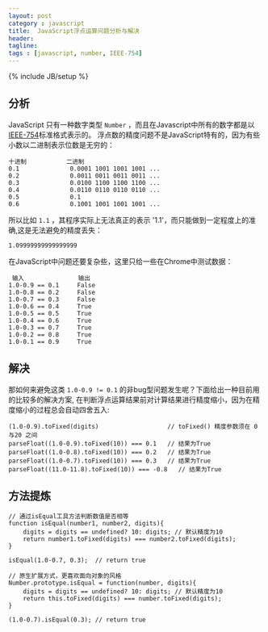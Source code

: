 ```yaml
---
layout: post
category : javascript
title:  JavaScript浮点运算问题分析与解决
header:
tagline:
tags : [javascript, number, IEEE-754]
---
```

{% include JB/setup %}

## 分析

JavaScript 只有一种数字类型 `Number` ，而且在Javascript中所有的数字都是以[IEEE-754](http://zh.wikipedia.org/zh-cn/IEEE_754)标准格式表示的。
浮点数的精度问题不是JavaScript特有的，因为有些小数以二进制表示位数是无穷的：

    十进制           二进制
    0.1              0.0001 1001 1001 1001 ...
    0.2              0.0011 0011 0011 0011 ...
    0.3              0.0100 1100 1100 1100 ...
    0.4              0.0110 0110 0110 0110 ...
    0.5              0.1
    0.6              0.1001 1001 1001 1001 ...

所以比如 `1.1` ，其程序实际上无法真正的表示 '1.1'，而只能做到一定程度上的准确,这是无法避免的精度丢失：

    1.09999999999999999

在JavaScript中问题还要复杂些，这里只给一些在Chrome中测试数据：

     输入               输出
    1.0-0.9 == 0.1     False
    1.0-0.8 == 0.2     False
    1.0-0.7 == 0.3     False
    1.0-0.6 == 0.4     True
    1.0-0.5 == 0.5     True
    1.0-0.4 == 0.6     True
    1.0-0.3 == 0.7     True
    1.0-0.2 == 0.8     True
    1.0-0.1 == 0.9     True

## 解决

那如何来避免这类 ` 1.0-0.9 != 0.1 ` 的非bug型问题发生呢？下面给出一种目前用的比较多的解决方案,
在判断浮点运算结果前对计算结果进行精度缩小，因为在精度缩小的过程总会自动四舍五入:

    (1.0-0.9).toFixed(digits)                   // toFixed() 精度参数须在 0 与20 之间
    parseFloat((1.0-0.9).toFixed(10)) === 0.1   // 结果为True
    parseFloat((1.0-0.8).toFixed(10)) === 0.2   // 结果为True
    parseFloat((1.0-0.7).toFixed(10)) === 0.3   // 结果为True
    parseFloat((11.0-11.8).toFixed(10)) === -0.8   // 结果为True
	
## 方法提炼	

	// 通过isEqual工具方法判断数值是否相等
	function isEqual(number1, number2, digits){
		digits = digits == undefined? 10: digits; // 默认精度为10
		return number1.toFixed(digits) === number2.toFixed(digits);
	}
	
	isEqual(1.0-0.7, 0.3);  // return true
	
	// 原生扩展方式，更喜欢面向对象的风格
	Number.prototype.isEqual = function(number, digits){
		digits = digits == undefined? 10: digits; // 默认精度为10
		return this.toFixed(digits) === number.toFixed(digits);
	}
	
	(1.0-0.7).isEqual(0.3); // return true